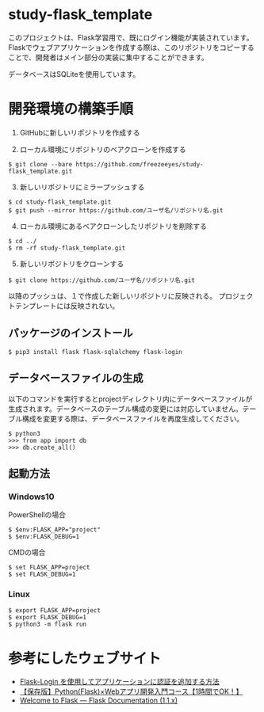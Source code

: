 # study-flask_template

このプロジェクトは、Flask学習用で、既にログイン機能が実装されています。
Flaskでウェブアプリケーションを作成する際は、このリポジトリをコピーすることで、開発者はメイン部分の実装に集中することができます。

データベースはSQLiteを使用しています。


# 開発環境の構築手順

1. GitHubに新しいリポジトリを作成する

2. ローカル環境にリポジトリのベアクローンを作成する

```
$ git clone --bare https://github.com/freezeeyes/study-flask_template.git
```

3. 新しいリポジトリにミラープッシュする

```
$ cd study-flask_template.git
$ git push --mirror https://github.com/ユーザ名/リポジトリ名.git
```

4. ローカル環境にあるベアクローンしたリポジトリを削除する

```
$ cd ../
$ rm -rf study-flask_template.git
```

5. 新しいリポジトリをクローンする

```
$ git clone https://github.com/ユーザ名/リポジトリ名.git
```

以降のプッシュは、１で作成した新しいリポジトリに反映される。
プロジェクトテンプレートには反映されない。


## パッケージのインストール

```
$ pip3 install flask flask-sqlalchemy flask-login
```

## データベースファイルの生成

以下のコマンドを実行するとprojectディレクトリ内にデータベースファイルが生成されます。データベースのテーブル構成の変更には対応していません。テーブル構成を変更する際は、データベースファイルを再度生成してください。

```
$ python3
>>> from app import db
>>> db.create_all()
```

## 起動方法

### Windows10

PowerShellの場合

```
$ $env:FLASK_APP="project"
$ $env:FLASK_DEBUG=1
```


CMDの場合

```
$ set FLASK_APP=project
$ set FLASK_DEBUG=1
```

### Linux

```
$ export FLASK_APP=project
$ export FLASK_DEBUG=1
$ python3 -m flask run
```


# 参考にしたウェブサイト

- [Flask-Login を使用してアプリケーションに認証を追加する方法](https://www.digitalocean.com/community/tutorials/how-to-add-authentication-to-your-app-with-flask-login-ja)
- [【保存版】Python(Flask)×Webアプリ開発入門コース【1時間でOK！】](https://www.youtube.com/watch?v=jP7p2okKdJA)
- [Welcome to Flask — Flask Documentation (1.1.x)](https://flask.palletsprojects.com/en/1.1.x/)
